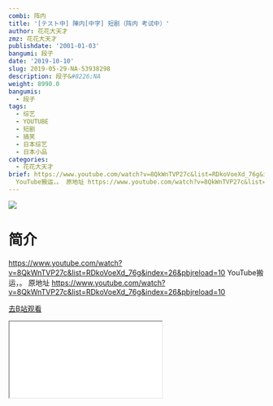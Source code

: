 ```yaml
---
combi: 阵内
title: '[テスト中] 陣内[中字] 短剧（阵内 考试中）'
author: 花花大天才
zmz: 花花大天才
publishdate: '2001-01-03'
bangumi: 段子
date: '2019-10-10'
slug: 2019-05-29-NA-53938298
description: 段子&#8226;NA
weight: 8990.0
bangumis:
  - 段子
tags:
  - 综艺
  - YOUTUBE
  - 短剧
  - 搞笑
  - 日本综艺
  - 日本小品
categories:
  - 花花大天才
brief: https://www.youtube.com/watch?v=8QkWnTVP27c&list=RDkoVoeXd_76g&index=26&pbjreload=10
  YouTube搬运，。 原地址 https://www.youtube.com/watch?v=8QkWnTVP27c&list=RDkoVoeXd_76g&index=26&pbjreload=10
---
```

![](https://raw.githubusercontent.com/tcgriffith/owaraisite/master/static/tmpimg/8689890674c8ba4e4c9ae947c26fea80812b1877.jpg.480.jpg)
# 简介  
https://www.youtube.com/watch?v=8QkWnTVP27c&list=RDkoVoeXd_76g&index=26&pbjreload=10
YouTube搬运，。
原地址 https://www.youtube.com/watch?v=8QkWnTVP27c&list=RDkoVoeXd_76g&index=26&pbjreload=10  

[去B站观看](https://www.bilibili.com/video/av53938298/)
<div class ="resp-container"><iframe class="testiframe" src="//player.bilibili.com/player.html?aid=53938298"", scrolling="no", allowfullscreen="true" > </iframe></div> 
